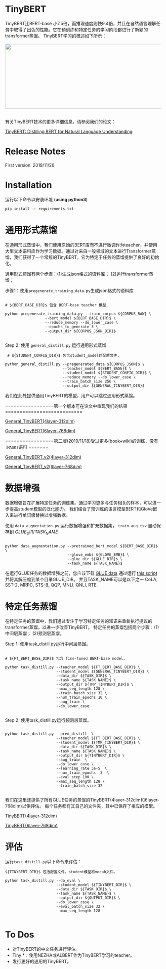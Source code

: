 TinyBERT
======== 
TinyBERT比BERT-base 小7.5倍，而推理速度则快9.4倍，并且在自然语言理解任务中取得了出色的性能。它在预训练和特定任务的学习阶段都进行了新颖的transformer蒸馏。 TinyBERT学习的概述如下所示：
<br />
<br />
<img src="tinybert_overview.png" width="800" height="210"/>
<br />
<br />

有关TinyBERT技术的更多详细信息，请参阅我们的论文：

[TinyBERT: Distilling BERT for Natural Language Understanding](https://arxiv.org/abs/1909.10351)


Release Notes
=============
First version: 2019/11/26

Installation
============
运行以下命令以安装环境 (**using python3**)
```bash
pip install -r requirements.txt
```

通用形式蒸馏 
====================
在通用形式蒸馏中，我们使用原始的BERT库而不进行微调作为teacher，并使用大型文本语料库作为学习数据。通过对来自一般领域的文本进行Transformer蒸馏，我们获得了一个常规的TinyBERT，它为特定于任务的蒸馏提供了良好的初始化。

通用形式蒸馏有两个步骤：(1)生成json格式的语料库； (2)运行transformer蒸馏；

步骤1：使用`pregenerate_training_data.py`生成json格式的语料库

```
 
# ${BERT_BASE_DIR}$ 包含 BERT-base teacher 模型.
 
python pregenerate_training_data.py --train_corpus ${CORPUS_RAW} \ 
                  --bert_model ${BERT_BASE_DIR}$ \
                  --reduce_memory --do_lower_case \
                  --epochs_to_generate 3 \
                  --output_dir ${CORPUS_JSON_DIR}$ 
                             
```

Step 2: 使用 `general_distill.py` 运行通用形式蒸馏
```
 # ${STUDENT_CONFIG_DIR}$ 包含student_model的配置文件.
 
python general_distill.py --pregenerated_data ${CORPUS_JSON}$ \ 
                          --teacher_model ${BERT_BASE}$ \
                          --student_model ${STUDENT_CONFIG_DIR}$ \
                          --reduce_memory --do_lower_case \
                          --train_batch_size 256 \
                          --output_dir ${GENERAL_TINYBERT_DIR}$ 
```


我们在此处提供通用TinyBERT的模型，用户可以跳过通用形式蒸馏。

=================第一个版本可在论文中重现我们的结果 ===========================

[General_TinyBERT(4layer-312dim)](https://drive.google.com/uc?export=download&id=1dDigD7QBv1BmE6pWU71pFYPgovvEqOOj) 

[General_TinyBERT(6layer-768dim)](https://drive.google.com/uc?export=download&id=1wXWR00EHK-Eb7pbyw0VP234i2JTnjJ-x)

=================第二版(2019/11/18)受过更多(book+wiki)的训练，没有`[MASK]`语料 =======

[General_TinyBERT_v2(4layer-312dim)](https://drive.google.com/open?id=1PhI73thKoLU2iliasJmlQXBav3v33-8z)

[General_TinyBERT_v2(6layer-768dim)](https://drive.google.com/open?id=1r2bmEsQe4jUBrzJknnNaBJQDgiRKmQjF)


数据增强
=================
数据增强旨在扩展特定任务的训练集。通过学习更多与任务相关的样本，可以进一步提高student模型的泛化能力。
我们结合了预训练的语言模型BERT和GloVe嵌入来进行单词级替换以增强数据。

使用 `data_augmentation.py`  运行数据增强和扩充数据集， 
`train_aug.tsv` 自动保存到 ${GLUE_DIR/TASK_NAME}$
```

python data_augmentation.py --pretrained_bert_model ${BERT_BASE_DIR}$ \
                            --glove_embs ${GLOVE_EMB}$ \
                            --glue_dir ${GLUE_DIR}$ \  
                            --task_name ${TASK_NAME}$

```
在运行GLUE任务的数据增强之前，您应该下载  [GLUE data](https://gluebenchmark.com/tasks) 
通过运行 [this script](https://gist.github.com/W4ngatang/60c2bdb54d156a41194446737ce03e2e) 并将其解压缩到某个目录GLUE_DIR。
并且TASK_NAME可以是以下之一 CoLA, SST-2, MRPC, STS-B, QQP, MNLI, QNLI, RTE.

特定任务蒸馏
==========================
在特定任务的蒸馏中，我们通过专注于学习特定任务的知识来重新执行提议的transformer蒸馏，以进一步改善TinyBERT。
特定任务的蒸馏包括两个步骤：(1)中间层蒸馏； (2)预测层蒸馏。

Step 1: 使用task_distill.py运行中间层蒸馏。
```

# ${FT_BERT_BASE_DIR}$ 包含 fine-tuned BERT-base model.

python task_distill.py --teacher_model ${FT_BERT_BASE_DIR}$ \
                       --student_model ${GENERAL_TINYBERT_DIR}$ \
                       --data_dir ${TASK_DIR}$ \
                       --task_name ${TASK_NAME}$ \ 
                       --output_dir ${TMP_TINYBERT_DIR}$ \
                       --max_seq_length 128 \
                       --train_batch_size 32 \
                       --num_train_epochs 10 \
                       --aug_train \
                       --do_lower_case  
                         
```


Step 2: 使用task_distill.py运行预测层蒸馏。
```

python task_distill.py --pred_distill  \
                       --teacher_model ${FT_BERT_BASE_DIR}$ \
                       --student_model ${TMP_TINYBERT_DIR}$ \
                       --data_dir ${TASK_DIR}$ \
                       --task_name ${TASK_NAME}$ \
                       --output_dir ${TINYBERT_DIR}$ \
                       --aug_train  \  
                       --do_lower_case \
                       --learning_rate 3e-5  \
                       --num_train_epochs  3  \
                       --eval_step 100 \
                       --max_seq_length 128 \
                       --train_batch_size 32 
                       
```

我们在这里还提供了所有GLUE任务的蒸馏的TinyBERT(4layer-312dim和6layer-768dim)以供评估。
每个任务都有其自己的文件夹，其中已保存了相应的模型。

[TinyBERT(4layer-312dim)](https://drive.google.com/uc?export=download&id=1_sCARNCgOZZFiWTSgNbE7viW_G5vIXYg) 

[TinyBERT(6layer-768dim)](https://drive.google.com/uc?export=download&id=1Vf0ZnMhtZFUE0XoD3hTXc6QtHwKr_PwS)


评估
==========================
运行`task_distill.py`以下命令来评估：

```
${TINYBERT_DIR}$ 包括配置文件，student模型和vocab文件。

python task_distill.py --do_eval \
                       --student_model ${TINYBERT_DIR}$ \
                       --data_dir ${TASK_DIR}$ \
                       --task_name ${TASK_NAME}$ \
                       --output_dir ${OUTPUT_DIR}$ \
                       --do_lower_case \
                       --eval_batch_size 32 \
                       --max_seq_length 128  
                                   
```

To Dos
=========================
* 对TinyBERT的中文任务进行评估。
* Tiny *：使用NEZHA或ALBERT作为TinyBERT学习的teacher。
* 发行更好的通用的TinyBERT。
